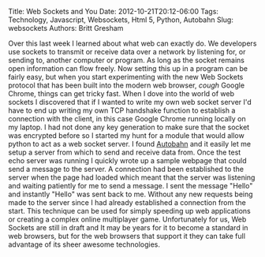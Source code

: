 Title: Web Sockets and You
Date: 2012-10-21T20:12-06:00
Tags: Technology, Javascript, Websockets, Html 5, Python, Autobahn
Slug: websockets
Authors: Britt Gresham

Over this last week I learned about what web can exactly do. We developers use
sockets to transmit or receive data over a network by listening for, or sending
to, another computer or program. As long as the socket remains open information
can flow freely. Now setting this up in a program can be fairly easy, but when
you start experimenting with the new Web Sockets protocol that has been built
into the modern web browser, *cough* Google Chrome, things can get tricky fast.
When I dove into the world of web sockets I discovered that if I wanted to
write my own web socket server I'd have to end up writing my own TCP handshake
function to establish a connection with the client, in this case Google Chrome
running locally on my laptop. I had not done any key generation to make sure
that the socket was encrypted before so I started my hunt for a module that
would allow python to act as a web socket server. I found
[Autobahn](http://autobahn.ws/) and it easily let me setup a server from which
to send and receive data from. Once the test echo server was running I quickly
wrote up a sample webpage that could send a message to the server. A connection
had been established to the server when the page had loaded which meant that
the server was listening and waiting patiently for me to send a message. I sent
the message "Hello" and instantly "Hello" was sent back to me. Without any new
requests being made to the server since I had already established a connection
from the start. This technique can be used for simply speeding up web
applications or creating a complex online multiplayer game. Unfortunately for
us, Web Sockets are still in draft and It may be years for it to become a
standard in web browsers, but for the web browsers that support it they can
take full advantage of its sheer awesome technologies.
